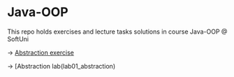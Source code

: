 # Java-OOP
This repo holds exercises and lecture tasks solutions in course Java-OOP @ SoftUni 

-> [Abstraction exercise](exercise01_abstraction)

-> [Abstraction lab(lab01_abstraction)

